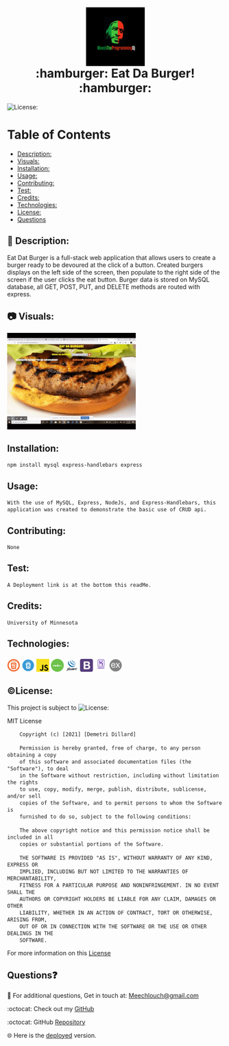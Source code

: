   <h1 align = "center">
  <img src="public\assets\img\Meech-The-Programming-Dj.jpg" alt="Logo" title="Meech" align="center" height="137">
  <br>
  :hamburger: Eat Da Burger! :hamburger:
  </h1>
  
  ![License:](https://img.shields.io/badge/Demetri%20Dillard-MIT-brightgreen)

# Table of Contents

- [Description:](#description)
- [Visuals:](#visuals)
- [Installation:](#installation)
- [Usage:](#usage)
- [Contributing:](#contributing)
- [Test:](#test)
- [Credits:](#credits)
- [Technologies:](#technologies)
- [License:](#license)
- [Questions](#questions)

## :memo: Description:

Eat Dat Burger is a full-stack web application that allows users to create a burger ready to be devoured at the click of
a button. Created burgers displays on the left side of the screen, then populate to the right side of the screen if the
user clicks the eat button. Burger data is stored on MySQL database, all GET, POST, PUT, and DELETE methods are routed
with express.

## :camera: Visuals:

  <img src="public\assets\img\burgers.gif" width="300">

## Installation:

    npm install mysql express-handlebars express

## Usage:

    With the use of MySQL, Express, NodeJs, and Express-Handlebars, this application was created to demonstrate the basic use of CRUD api.

## Contributing:

    None

## Test:

    A Deployment link is at the bottom this readMe.

## Credits:

    University of Minnesota

## Technologies:

  <img src="public\assets\img\html5.png" alt="html logo" width="30">
  <img src="public\assets\img\cssLogo.png" alt="css logo"width="30">
  <img src="public\assets\img\javascriptLogo.png" alt="js logo"width="30">
  <img src="public\assets\img\nodejsLogo.png" alt="html logo"width="30">
  <img src="public\assets\img\JQuery.png" alt="html logo"width="30">
  <img src="public\assets\img\bootstrapLogo.png" alt="html logo"width="30">
  <img src="public\assets\img\heroku-logotype-vertical-purple.png" alt="logo" width="30">
  <img src="public\assets\img\express.png" alt="html logo"width="30">

## :copyright:License:

This project is subject to ![License:](https://img.shields.io/badge/License-MIT-red)

MIT License

        Copyright (c) [2021] [Demetri Dillard]

        Permission is hereby granted, free of charge, to any person obtaining a copy
        of this software and associated documentation files (the "Software"), to deal
        in the Software without restriction, including without limitation the rights
        to use, copy, modify, merge, publish, distribute, sublicense, and/or sell
        copies of the Software, and to permit persons to whom the Software is
        furnished to do so, subject to the following conditions:

        The above copyright notice and this permission notice shall be included in all
        copies or substantial portions of the Software.

        THE SOFTWARE IS PROVIDED "AS IS", WITHOUT WARRANTY OF ANY KIND, EXPRESS OR
        IMPLIED, INCLUDING BUT NOT LIMITED TO THE WARRANTIES OF MERCHANTABILITY,
        FITNESS FOR A PARTICULAR PURPOSE AND NONINFRINGEMENT. IN NO EVENT SHALL THE
        AUTHORS OR COPYRIGHT HOLDERS BE LIABLE FOR ANY CLAIM, DAMAGES OR OTHER
        LIABILITY, WHETHER IN AN ACTION OF CONTRACT, TORT OR OTHERWISE, ARISING FROM,
        OUT OF OR IN CONNECTION WITH THE SOFTWARE OR THE USE OR OTHER DEALINGS IN THE
        SOFTWARE.

For more information on this [License](https://choosealicense.com/licenses/mit/)

## Questions:question:

:email: For additional questions, Get in touch at: Meechlouch@gmail.com

:octocat: Check out my [GitHub](https://github.com/Meechlouch)

:octocat: GitHub [Repository](https://github.com/Meechlouch/burger)

:globe_with_meridians: Here is the [deployed](https://frozen-inlet-96321.herokuapp.com/) version.
